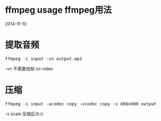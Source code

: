 ffmpeg usage ffmpeg用法
========================
2014-11-10


# 提取音频 #
<pre>
ffmpeg -i input -vn output.mp3
</pre>
-vn 不需要视频 no video
# 压缩 #
<pre>
ffmpeg -i input -acodec copy -vcodec copy -s 800x600 output
</pre>
-s scale 压缩后大小
